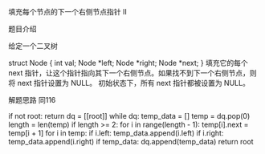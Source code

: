 填充每个节点的下一个右侧节点指针 II

题目介绍

给定一个二叉树

struct Node {
  int val;
  Node *left;
  Node *right;
  Node *next;
}
填充它的每个 next 指针，让这个指针指向其下一个右侧节点。如果找不到下一个右侧节点，则将 next 指针设置为 NULL。
初始状态下，所有 next 指针都被设置为 NULL。

解题思路
同116

if not root:
	return
dq = [[root]]
while dq:
	temp_data = []
	temp = dq.pop(0)
	length = len(temp)
	if length >= 2:
		for i in range(length - 1):
			temp[i].next = temp[i + 1]
	for i in temp:
		if i.left:
			temp_data.append(i.left)
		if i.right:
			temp_data.append(i.right)
	if temp_data:
		dq.append(temp_data)
return root
	
 
